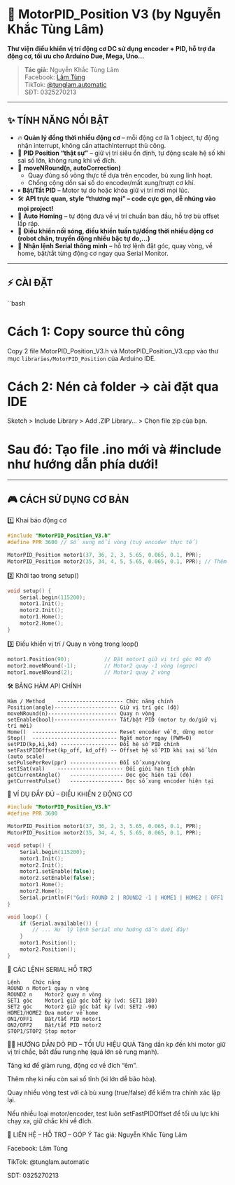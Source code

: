 # 🚀 MotorPID_Position V3 (by Nguyễn Khắc Tùng Lâm)  
**Thư viện điều khiển vị trí động cơ DC sử dụng encoder + PID, hỗ trợ đa động cơ, tối ưu cho Arduino Due, Mega, Uno...**

> **Tác giả:** Nguyễn Khắc Tùng Lâm  
> Facebook: [Lâm Tùng](https://facebook.com/tunglam0605)  
> TikTok: [@tunglam.automatic](https://tiktok.com/@tunglam.automatic)  
> SĐT: 0325270213

---

## ✨ TÍNH NĂNG NỔI BẬT

- 🔥 **Quản lý đồng thời nhiều động cơ** – mỗi động cơ là 1 object, tự động nhận interrupt, không cần attachInterrupt thủ công.
- 🎯 **PID Position “thật sự”** – giữ vị trí siêu ổn định, tự động scale hệ số khi sai số lớn, không rung khi về đích.
- 🔄 **moveNRound(n, autoCorrection)**  
  - Quay đúng số vòng thực tế dựa trên encoder, bù xung linh hoạt.
  - Chống cộng dồn sai số do encoder/mất xung/trượt cơ khí.
- ⏸ **Bật/Tắt PID** – Motor tự do hoặc khóa giữ vị trí mới mọi lúc.
- 🛠️ **API trực quan, style “thương mại” – code cực gọn, dễ nhúng vào mọi project!**
- 🏡 **Auto Homing** – tự động đưa về vị trí chuẩn ban đầu, hỗ trợ bù offset lắp ráp.
- 🔗 **Điều khiển nối sóng, điều khiển tuần tự/đồng thời nhiều động cơ (robot chân, truyền động nhiều bậc tự do,...)**
- 💬 **Nhận lệnh Serial thông minh** – hỗ trợ lệnh đặt góc, quay vòng, về home, bật/tắt từng động cơ ngay qua Serial Monitor.

---

## ⚡️ CÀI ĐẶT

``bash
# Cách 1: Copy source thủ công
Copy 2 file MotorPID_Position_V3.h và MotorPID_Position_V3.cpp vào thư mục `libraries/MotorPID_Position` của Arduino IDE.

# Cách 2: Nén cả folder -> cài đặt qua IDE
Sketch > Include Library > Add .ZIP Library... > Chọn file zip của bạn.

# Sau đó: Tạo file .ino mới và #include như hướng dẫn phía dưới!

---

## 🎮 CÁCH SỬ DỤNG CƠ BẢN
1️⃣ Khai báo động cơ

```cpp
#include "MotorPID_Position_V3.h"
#define PPR 3600 // Số xung mỗi vòng (tuỳ encoder thực tế)

MotorPID_Position motor1(37, 36, 2, 3, 5.65, 0.065, 0.1, PPR); 
MotorPID_Position motor2(35, 34, 4, 5, 5.65, 0.065, 0.1, PPR); // Thêm động cơ thoải mái!
```
2️⃣ Khởi tạo trong setup()
```cpp
void setup() {
    Serial.begin(115200);
    motor1.Init();
    motor2.Init();
    motor1.Home();
    motor2.Home();
}
```
3️⃣ Điều khiển vị trí / Quay n vòng trong loop()
```cpp
motor1.Position(90);           // Đặt motor1 giữ vị trí góc 90 độ
motor2.moveNRound(-1);         // Motor2 quay -1 vòng (ngược)
motor1.moveNRound(2);          // Motor1 quay 2 vòng 
```
🛠️ BẢNG HÀM API CHÍNH
```
Hàm / Method	--------------------- Chức năng chính
Position(angle)--------------------	Giữ vị trí góc (độ)
moveNRound(n)----------------------	Quay n vòng
setEnable(bool)--------------------	Tắt/bật PID (motor tự do/giữ vị trí mới)
Home()	--------------------------- Reset encoder về 0, dừng motor
Stop()	--------------------------- Ngắt motor ngay (PWM=0)
setPID(kp,ki,kd) ------------------	Đổi hệ số PID chính
setFastPIDOffset(kp_off, kd_off) -- Offset hệ số PID khi sai số lớn (auto scale)
setPulsePerRev(ppr)	--------------- Đổi số xung/vòng
setISat(val)	--------------------- Đổi giới hạn tích phân
getCurrentAngle()	----------------- Đọc góc hiện tại (độ)
getCurrentPulse()	----------------- Đọc số xung encoder hiện tại
```
🚦 VÍ DỤ ĐẦY ĐỦ – ĐIỀU KHIỂN 2 ĐỘNG CƠ
```cpp
#include "MotorPID_Position_V3.h"
#define PPR 3600

MotorPID_Position motor1(37, 36, 2, 3, 5.65, 0.065, 0.1, PPR);
MotorPID_Position motor2(35, 34, 4, 5, 5.65, 0.065, 0.1, PPR);

void setup() {
    Serial.begin(115200);
    motor1.Init();
    motor2.Init();
    motor1.setEnable(false);
    motor2.setEnable(false);
    motor1.Home();
    motor2.Home();
    Serial.println(F("Gửi: ROUND 2 | ROUND2 -1 | HOME1 | HOME2 | OFF1 | ON1 | SET1 180 | SET2 -90"));
}

void loop() {
    if (Serial.available()) {
        // ... Xử lý lệnh Serial như hướng dẫn dưới đây!
    }
    motor1.Position();
    motor2.Position();
}
```
💬 CÁC LỆNH SERIAL HỖ TRỢ
```
Lệnh	Chức năng
ROUND n	Motor1 quay n vòng
ROUND2 n	Motor2 quay n vòng
SET1 góc	Motor1 giữ góc bất kỳ (vd: SET1 180)
SET2 góc	Motor2 giữ góc bất kỳ (vd: SET2 -90)
HOME1/HOME2	Đưa motor về home
ON1/OFF1	Bật/tắt PID motor1
ON2/OFF2	Bật/tắt PID motor2
STOP1/STOP2	Stop motor
```
🧑‍🔬 HƯỚNG DẪN DÒ PID – TỐI ƯU HIỆU QUẢ
Tăng dần kp đến khi motor giữ vị trí chắc, bắt đầu rung nhẹ (quá lớn sẽ rung mạnh).

Tăng kd để giảm rung, động cơ về đích “êm”.

Thêm nhẹ ki nếu còn sai số tĩnh (ki lớn dễ bão hòa).

Quay nhiều vòng test với cả bù xung (true/false) để kiểm tra chính xác lặp lại.

Nếu nhiều loại motor/encoder, test luôn setFastPIDOffset để tối ưu lực khi chạy xa, giữ chắc khi về đích.

🌈 LIÊN HỆ – HỖ TRỢ – GÓP Ý
Tác giả: Nguyễn Khắc Tùng Lâm

Facebook: Lâm Tùng

TikTok: @tunglam.automatic

SDT: 0325270213
